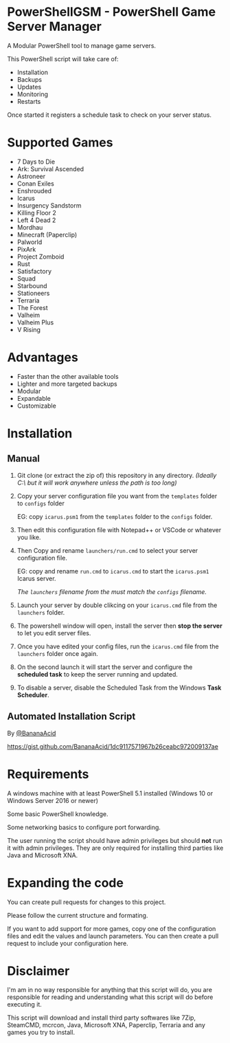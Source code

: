 # PowerShellGSM - PowerShell Game Server Manager

A Modular PowerShell tool to manage game servers.

This PowerShell script will take care of:

- Installation
- Backups
- Updates
- Monitoring
- Restarts

Once started it registers a schedule task to check on your server status.

# Supported Games

- 7 Days to Die
- Ark: Survival Ascended
- Astroneer
- Conan Exiles
- Enshrouded
- Icarus
- Insurgency Sandstorm
- Killing Floor 2
- Left 4 Dead 2
- Mordhau
- Minecraft (Paperclip)
- Palworld
- PixArk
- Project Zomboid
- Rust
- Satisfactory
- Squad
- Starbound
- Stationeers
- Terraria
- The Forest
- Valheim
- Valheim Plus
- V Rising

# Advantages

- Faster than the other available tools
- Lighter and more targeted backups
- Modular
- Expandable
- Customizable

# Installation

## Manual

1. Git clone (or extract the zip of) this repository in any directory. _(Ideally C:\ but it will work anywhere unless the path is too long)_
2. Copy your server configuration file you want from the `templates` folder to `configs` folder

   EG: copy `icarus.psm1` from the `templates` folder to the `configs` folder.
3. Then edit this configuration file with Notepad++ or VSCode or whatever you like.
4. Then Copy and rename `launchers/run.cmd` to select your server configuration file.

   EG: copy and rename `run.cmd` to `icarus.cmd` to start the `icarus.psm1` Icarus server.

   _The `launchers` filename from the must match the `configs` filename._
5. Launch your server by double clikcing on your `icarus.cmd` file from the `launchers` folder.
6. The powershell window will open, install the server then **stop the server** to let you edit server files.
7. Once you have edited your config files, run the `icarus.cmd` file from the `launchers` folder once again.
8. On the second launch it will start the server and configure the **scheduled task** to keep the server running and updated.
9. To disable a server, disable the Scheduled Task from the Windows **Task Scheduler**.

## Automated Installation Script

By [@BananaAcid](https://github.com/BananaAcid/)

https://gist.github.com/BananaAcid/1dc9117571967b26ceabc972009137ae

# Requirements

A windows machine with at least PowerShell 5.1 installed (Windows 10 or Windows Server 2016 or newer)

Some basic PowerShell knowledge.

Some networking basics to configure port forwarding.

The user running the script should have admin privileges but should **not** run it with admin privileges.
They are only required for installing third parties like Java and Microsoft XNA.

# Expanding the code

You can create pull requests for changes to this project.

Please follow the current structure and formating.

If you want to add support for more games, copy one of the configuration files and edit the values and launch parameters.
You can then create a pull request to include your configuration here.

# Disclaimer

I'm am in no way responsible for anything that this script will do, you are responsible for reading and understanding what this script will do before executing it.

This script will download and install third party softwares like 7Zip, SteamCMD, mcrcon, Java, Microsoft XNA, Paperclip, Terraria and any games you try to install.
